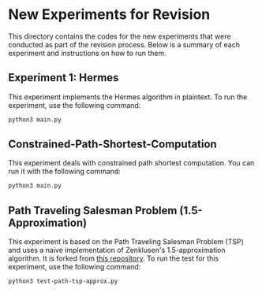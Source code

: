 # New Experiments for Revision

This directory contains the codes for the new experiments that were conducted as part of the revision process. Below is a summary of each experiment and instructions on how to run them.

## Experiment 1: Hermes

This experiment implements the Hermes algorithm in plaintext. To run the experiment, use the following command:
```bash
python3 main.py
```

## Constrained-Path-Shortest-Computation

This experiment deals with constrained path shortest computation. You can run it with the following command:
```bash
python3 main.py
```

## Path Traveling Salesman Problem (1.5-Approximation)

This experiment is based on the Path Traveling Salesman Problem (TSP) and uses a naive implementation of Zenklusen's 1.5-approximation algorithm. It is forked from [this repository](https://github.com/arvid220u/path-tsp-1.5-approximation). To run the test for this experiment, use the following command:

```bash
python3 test-path-tsp-approx.py
```
